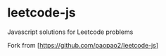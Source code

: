 # leetcode-js

Javascript solutions for Leetcode problems

Fork from [https://github.com/paopao2/leetcode-js]


